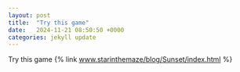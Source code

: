 ```yaml
---
layout: post
title:  "Try this game"
date:   2024-11-21 08:50:50 +0000
categories: jekyll update
---
```


Try this game
{% link www.starinthemaze/blog/Sunset/index.html %}